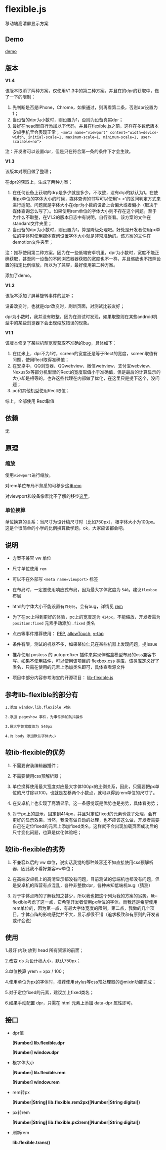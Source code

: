 # flexible.js
 移动端高清屏显示方案

## Demo

[demo](https://jiankafei.github.io/flexible/)

## 版本

 **V1.4**

 该版本取消了两种方案，仅使用V1.3中的第二种方案，并且在的dpr的获取中，做了一下的限制：
 1. 先判断是否是iPhone，Chrome，如果通过，则再看第二条，否则dpr设置为1；
 2. 当设备的dpr为小数时，则设置为1，否则为设备真实dpr；
 3. 最好在head里自行添加以下代码，并且在flexible.js之前，这样在多数低版本安卓手机里会表现正常；
	`<meta name="viewport" content="width=device-width, initial-scale=1, maximum-scale=1, minimum-scale=1, user-scalable=no">`

 注：开发者可以设置dpr，但是只在符合第一条的条件下才会生效。

 **V1.3**

 该版本对项目做了整理；

 在dpr的获取上，生成了两种方案：
 1. 在任何设备上获取的drp是多少就是多少，不取整，没有drp的默认为1。在使用px单位的字体大小的时候，媒体查询的书写可以使用‘> <’的区间判定方式来进行适配。问题就是字体大小在dpr为小数的设备上会偏大或者偏小（取决于媒体查询怎么写了）。如果使用rem单位的字体大小则不存在这个问题。至于为什么不取整，在V1.2的版本日志中有说明，自行查看。该方案的文件在standard文件夹里；
 2. 当设备的dpr为小数时，则设置为1。算是降级处理吧。好处是开发者使用px单位的字体时使用媒体查询设置字体大小就是非常准确的。该方案的文件在demotion文件夹里；

 注：推荐使用第二种方案，因为在一些低端安卓机里，dpr为小数时，宽度不能正确获取，甚至同一设备的不同浏览器器获取的宽度也不一样，并且缩放也不按照设置的指定比例缩放，所以为了兼容，最好使用第二种方案。

 添加了demo。

 **V1.2**

 该版本添加了屏幕旋转事件的监听；

 设备改变时，也就是dpr改变时，刷新页面，对测试比较友好；

 dpr为小数时，我并没有取整，因为在测试时发现，如果取整则在某些android机型中的某些浏览器下会出现缩放错误的现象。

 **V1.1**

该版本修复了某些机型宽度获取不准确的bug，具体如下：

 1. 在红米上，dpr不为1时，screen的宽度还是等于Rect的宽度，screen取值有问题，使用Rect取得准确值；
 2. 在安卓中，QQ浏览器、QQwebview、微信webview、支付宝webview、Nexus5x等部分机型里的Rect的宽度取值小于准确值，但是最后的计算显示的大小却是相等的，也许这些代理在内部做了优化，在这里只是提下这个，没问题；
 3. pc和其他机型使用Rect取值；

综上，全部使用 Rect取值

## 依赖
 无

## 原理

### 缩放

使用`viewport`进行缩放。

 对rem单位布局不熟悉的可移步这里[rem](https://github.com/hbxeagle/rem)

 对viewport和设备像素比不了解的移步[这里](http://www.cnblogs.com/2050/p/3877280.html)。

### 单位换算
 单位换算的关系：当尺寸为设计稿尺寸时（比如750px），根字体大小为100px。这是个很简单的小学的比例换算数学题。ok，大家应该都会吧。

## 说明
* 方案不兼容 vw 单位

* 尺寸单位使用 `rem`

* 可以不在外部写 `<meta name=viewport>` 标签

* 在布局时，一定要使用响应式布局，因为最大字体宽度为 `540`。建议`flexbox`布局

* html的字体大小不能设置有`百分比`，会有bug，详情见 [rem](http://caniuse.com/#search=rem)

* 为了在pc上得到更好的体验，pc上的宽度定为 `414px`，不能缩放，开发者需为 `position:fixed` 元素手动添加 `.fixed` 类名

* 点击等事件推荐使用：
	[PEP](https://code.jquery.com/pep/0.4.2/pep.js),
	[allowTouch](http://alloyteam.github.io/),
	[v-tap](https://github.com/MeCKodo/vue-tap)

* 条件有限，测试的机器不多，如果某位仁兄在某些机器上发现问题，提Issue
* 推荐使用 postcss 的 autoprefixer 插件来实现伸缩盒模型布局的css兼容书写。如果不使用插件，可以使用该项目的 flexbox.css 类库，该类库定义好了类名，只需在使用的元素上添加类名即可，具体查看源文件

* 项目中部分内容参考淘宝的开源项目：
 	[lib-flexible.js](https://github.com/amfe/lib-flexible)

## 参考lib-flexible的部分有
	1.添加 window.lib.flexible 对象

	2.添加 pageshow 事件，为事件添加防抖操作

	3.最大字体宽度改为 540px

	4.为 body 添加默认字体大小

## 较lib-flexible的优势

1. 不需要安装编辑器插件；

2. 不需要使用css预解析器；

3. 单位换算使用最大宽度对应最大字体100px的比例关系，因此，只需要把px单位的尺寸除以100，也就是左移两个小数点，就可以得到rem单位的尺寸了。

4. 在安卓机上也实现了高清显示，这一条感觉既是优势也是劣势，具体看劣势；

5. 对于pc上的显示，固定到414px，并且对定位fixed的元素也做了处理，会有更好的显示效果。当然，我没有做自动的处理，也不应该这么做，开发者需要自己在定位fixed的元素上添加fixed类名，这样就不会出现加载页面成功后的尺寸变化问题，也算是优化体验吧；

## 较lib-flexible的劣势

1. 不兼容以后的 vw 单位，说实话我觉的那种兼容还不如直接使用css预解析器，因此我不看好兼容vw单位；

2. 在高端安卓机上的高清显示都没有问题，目前测试的低端机也都没有问题，但是安卓机的阵营有点混乱，各种非整数dpr，各种未知低端机bug（猜测）

3. 对于字体点阵的了解我知之甚少，所以我也把这个列为我的方案的劣势。lib-flexible考虑了这一点，它希望开发者使用px单位的字体。而我还是希望使用rem单位的，因为第一点，有最大字体宽度的限制，第二点，我做的几个项目，字体点阵的影响感觉并不大，显示都很不错（追求极致和有原则的开发者或许会说）

 ## 使用
1.最好 内联 放到 head 所有资源的前面；

2.改变 ds 为设计稿大小，默认750px；

3.单位换算 yrem = xpx / 100；

4.使用单位为px的字体时，推荐使用stylus等css预处理器的@mixin功能完成；

5.对于定位fixed的元素，建议加上fixed类名；

6.如果手动配置 dpr，只需在 html 元素上添加 data-dpr 属性即可。

## 接口

  * dpr值

	**[Number] lib.flexible.dpr**

	**[Number] window.dpr**

 * 根字体大小

	**[Number] lib.flexible.rem**

	**[Number] window.rem**

 * rem转px

	**[Number|String] lib.flexible.rem2px([Number|String digital])**

 * px转rem

	**[Number|String] lib.flexible.px2rem([Number|String digital])**

 * 刷新rem

	**lib.flexible.trans()**
